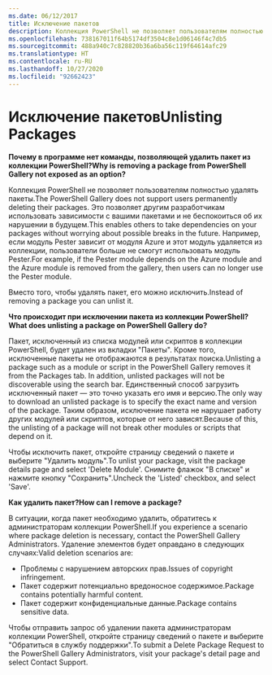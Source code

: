 ```yaml
---
ms.date: 06/12/2017
title: Исключение пакетов
description: Коллекция PowerShell не позволяет пользователям полностью удалять пакеты. Это позволяет другим разработчикам использовать зависимости с вашими пакетами и не беспокоиться об их нарушении в будущем.
ms.openlocfilehash: 738167011f64b5174df3504c8e1d06146f4c7db5
ms.sourcegitcommit: 488a940c7c828820b36a6ba56c119f64614afc29
ms.translationtype: HT
ms.contentlocale: ru-RU
ms.lasthandoff: 10/27/2020
ms.locfileid: "92662423"
---
```

# <a name="unlisting-packages"></a><span data-ttu-id="52619-104">Исключение пакетов</span><span class="sxs-lookup"><span data-stu-id="52619-104">Unlisting Packages</span></span>

<span data-ttu-id="52619-105">**Почему в программе нет команды, позволяющей удалить пакет из коллекции PowerShell?**</span><span class="sxs-lookup"><span data-stu-id="52619-105">**Why is removing a package from PowerShell Gallery not exposed as an option?**</span></span>

<span data-ttu-id="52619-106">Коллекция PowerShell не позволяет пользователям полностью удалять пакеты.</span><span class="sxs-lookup"><span data-stu-id="52619-106">The PowerShell Gallery does not support users permanently deleting their packages.</span></span> <span data-ttu-id="52619-107">Это позволяет другим разработчикам использовать зависимости с вашими пакетами и не беспокоиться об их нарушении в будущем.</span><span class="sxs-lookup"><span data-stu-id="52619-107">This enables others to take dependencies on your packages without worrying about possible breaks in the future.</span></span>
<span data-ttu-id="52619-108">Например, если модуль Pester зависит от модуля Azure и этот модуль удаляется из коллекции, пользователи больше не смогут использовать модуль Pester.</span><span class="sxs-lookup"><span data-stu-id="52619-108">For example, if the Pester module depends on the Azure module and the Azure module is removed from the gallery, then users can no longer use the Pester module.</span></span>

<span data-ttu-id="52619-109">Вместо того, чтобы удалять пакет, его можно исключить.</span><span class="sxs-lookup"><span data-stu-id="52619-109">Instead of removing a package you can unlist it.</span></span>

<span data-ttu-id="52619-110">**Что происходит при исключении пакета из коллекции PowerShell?**</span><span class="sxs-lookup"><span data-stu-id="52619-110">**What does unlisting a package on PowerShell Gallery do?**</span></span>

<span data-ttu-id="52619-111">Пакет, исключенный из списка модулей или скриптов в коллекции PowerShell, будет удален из вкладки "Пакеты". Кроме того, исключенные пакеты не отображаются в результатах поиска.</span><span class="sxs-lookup"><span data-stu-id="52619-111">Unlisting a package such as a module or script in the PowerShell Gallery removes it from the Packages tab. In addition, unlisted packages will not be discoverable using the search bar.</span></span> <span data-ttu-id="52619-112">Единственный способ загрузить исключенный пакет — это точно указать его имя и версию.</span><span class="sxs-lookup"><span data-stu-id="52619-112">The only way to download an unlisted package is to specify the exact name and version of the package.</span></span> <span data-ttu-id="52619-113">Таким образом, исключение пакета не нарушает работу других модулей или скриптов, которые от него зависят.</span><span class="sxs-lookup"><span data-stu-id="52619-113">Because of this, the unlisting of a package will not break other modules or scripts that depend on it.</span></span>

<span data-ttu-id="52619-114">Чтобы исключить пакет, откройте страницу сведений о пакете и выберите "Удалить модуль".</span><span class="sxs-lookup"><span data-stu-id="52619-114">To unlist your package, visit the package details page and select 'Delete Module'.</span></span> <span data-ttu-id="52619-115">Снимите флажок "В списке" и нажмите кнопку "Сохранить".</span><span class="sxs-lookup"><span data-stu-id="52619-115">Uncheck the 'Listed' checkbox, and select 'Save'.</span></span>

<span data-ttu-id="52619-116">**Как удалить пакет?**</span><span class="sxs-lookup"><span data-stu-id="52619-116">**How can I remove a package?**</span></span>

<span data-ttu-id="52619-117">В ситуации, когда пакет необходимо удалить, обратитесь к администраторам коллекции PowerShell.</span><span class="sxs-lookup"><span data-stu-id="52619-117">If you experience a scenario where package deletion is necessary, contact the PowerShell Gallery Administrators.</span></span> <span data-ttu-id="52619-118">Удаление элементов будет оправдано в следующих случаях:</span><span class="sxs-lookup"><span data-stu-id="52619-118">Valid deletion scenarios are:</span></span>

- <span data-ttu-id="52619-119">Проблемы с нарушением авторских прав.</span><span class="sxs-lookup"><span data-stu-id="52619-119">Issues of copyright infringement.</span></span>
- <span data-ttu-id="52619-120">Пакет содержит потенциально вредоносное содержимое.</span><span class="sxs-lookup"><span data-stu-id="52619-120">Package contains potentially harmful content.</span></span>
- <span data-ttu-id="52619-121">Пакет содержит конфиденциальные данные.</span><span class="sxs-lookup"><span data-stu-id="52619-121">Package contains sensitive data.</span></span>

<span data-ttu-id="52619-122">Чтобы отправить запрос об удалении пакета администраторам коллекции PowerShell, откройте страницу сведений о пакете и выберите "Обратиться в службу поддержки".</span><span class="sxs-lookup"><span data-stu-id="52619-122">To submit a Delete Package Request to the PowerShell Gallery Administrators, visit your package's detail page and select Contact Support.</span></span>
